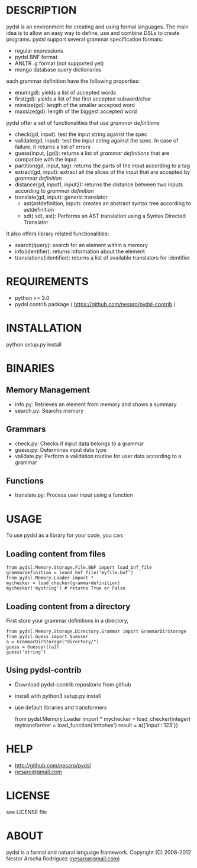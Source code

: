 DESCRIPTION
===========

pydsl is an environment for creating and using formal languages. 
The main idea is to allow an easy way to define, use and combine DSLs to create programs.
pydsl support several grammar specification formats:
 * regular expressions
 * pydsl BNF format
 * ANLTR .g format (not supported yet)
 * mongo database query dictionaries

each grammar definition have the following properties:
 * enum(gd): yields a list of accepted words
 * first(gd): yields a list of the first accepted subword/char
 * minsize(gd): length of the smaller accepted word
 * maxsize(gd): length of the biggest accepted word

pydsl offer a set of functionalities that use _grammar definitions_
 * check(gd, input): test the input string against the spec
 * validate(gd, input): test the input string against the spec. In case of failure, it returns a list of errors
 * guess(input, [gd]): returns a list of _grammar definitions_ that are compatible with the input
 * partition(gd, input, tag): returns the parts of the input according to a tag
 * extract(gd, input): extract all the slices of the input that are accepted by _grammar definition_
 * distance(gd, input1, input2): returns the distance between two inputs according to _grammar definition_
 * translate(gd, input): generic translator
   * ast(astdefinition, input): creates an abstract syntax tree according to astdefinition
   * sdt( sdt, ast): Performs an AST translation using a Syntax Directed
   Translator

It also offers library related functionalities:
 * search(query): search for an element within a memory
 * info(identifier): returns information about the element
 * translations(identifier): returns a list of available translators for identifier

REQUIREMENTS
============
 * python >= 3.0
 * pydsl contrib package ( https://github.com/nesaro/pydsl-contrib )

INSTALLATION
============
python setup.py install


BINARIES
========
Memory Management
-----------------
 * info.py: Retrieves an element from memory and shows a summary
 * search.py: Searchs memory 

Grammars
--------
 * check.py: Checks if input data belongs to a grammar
 * guess:py: Determines input data type
 * validate.py: Perform a validation routine for user data according to a grammar

Functions
---------
 * translate.py: Process user input using a function

USAGE
=====
To use pydsl as a library for your code, you can:

Loading content from files
--------------------------
    from pydsl.Memory.Storage.File.BNF import load_bnf_file
    grammardefinition = loand_bnf_file('myfile.bnf')
    from pydsl.Memory.Loader import *
    mychecker = load_checker(grammardefinition)
    mychecker('mystring') # returns True or False

Loading content from a directory
--------------------------------
First store your grammar definitions in a directory,

    from pydsl.Memory.Storage.Directory.Grammar import GrammarDirStorage
    from pydsl.Guess import Guesser
    a = GrammarDirStorage("directory/")
    guess = Guesser([a])
    guess('string')

Using pydsl-contrib
-------------------
 * Download pydsl-contrib repositorie from github
 * install with python3 setup.py install
 * use default libraries and transformers

    from pydsl.Memory.Loader import *
    mychecker = load_checker(integer)
    mytransformer = load_function('inttohex')
    result = a({'input':'123'})


HELP
====
 * http://github.com/nesaro/pydsl
 * nesaro@gmail.com

LICENSE
=======
see LICENSE file

ABOUT
=====
pydsl is a formal and natural language framework.
Copyright (C) 2008-2012 Nestor Arocha Rodriguez (nesaro@gmail.com)


